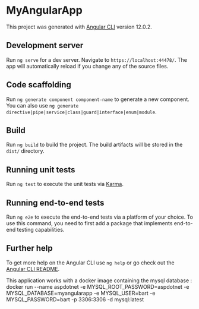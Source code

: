 # MyAngularApp

This project was generated with [Angular CLI](https://github.com/angular/angular-cli) version 12.0.2.

## Development server

Run `ng serve` for a dev server. Navigate to `https://localhost:44478/`. The app will automatically reload if you change any of the source files.

## Code scaffolding

Run `ng generate component component-name` to generate a new component. You can also use `ng generate directive|pipe|service|class|guard|interface|enum|module`.

## Build

Run `ng build` to build the project. The build artifacts will be stored in the `dist/` directory.

## Running unit tests

Run `ng test` to execute the unit tests via [Karma](https://karma-runner.github.io).

## Running end-to-end tests

Run `ng e2e` to execute the end-to-end tests via a platform of your choice. To use this command, you need to first add a package that implements end-to-end testing capabilities.

## Further help

To get more help on the Angular CLI use `ng help` or go check out the [Angular CLI README](https://github.com/angular/angular-cli/blob/master/README.md).

This application works with a docker image containing the mysql database :
 docker run --name aspdotnet -e MYSQL_ROOT_PASSWORD=aspdotnet -e MYSQL_DATABASE=myangularapp -e MYSQL_USER=bart -e MYSQL_PASSWORD=bart -p 3306:3306 -d mysql:latest
